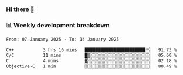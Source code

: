 ### Hi there 👋

### 📊 Weekly development breakdown
<!--START_SECTION:waka-->

```txt
From: 07 January 2025 - To: 14 January 2025

C++           3 hrs 16 mins   ███████████████████████░░   91.73 %
C/C           11 mins         █▒░░░░░░░░░░░░░░░░░░░░░░░   05.60 %
C             4 mins          ▓░░░░░░░░░░░░░░░░░░░░░░░░   02.18 %
Objective-C   1 min           ░░░░░░░░░░░░░░░░░░░░░░░░░   00.49 %
```

<!--END_SECTION:waka-->
